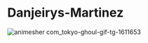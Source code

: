 # Danjeirys-Martinez

 
![animesher com_tokyo-ghoul-gif-tg-1611653](https://user-images.githubusercontent.com/113637758/209433939-0a6b28de-40e4-4fac-8fba-6ae47133372d.gif)

